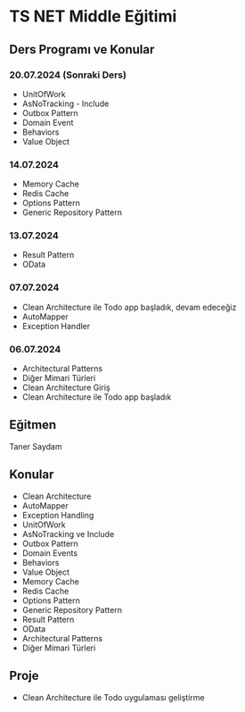 # TS NET Middle Eğitimi

## Ders Programı ve Konular

### 20.07.2024 (Sonraki Ders)
- UnitOfWork
- AsNoTracking - Include
- Outbox Pattern
- Domain Event
- Behaviors
- Value Object

### 14.07.2024
- Memory Cache
- Redis Cache
- Options Pattern
- Generic Repository Pattern

### 13.07.2024
- Result Pattern
- OData

### 07.07.2024
- Clean Architecture ile Todo app başladık, devam edeceğiz
- AutoMapper
- Exception Handler

### 06.07.2024
- Architectural Patterns
- Diğer Mimari Türleri
- Clean Architecture Giriş
- Clean Architecture ile Todo app başladık

## Eğitmen
Taner Saydam

## Konular
- Clean Architecture
- AutoMapper
- Exception Handling
- UnitOfWork
- AsNoTracking ve Include
- Outbox Pattern
- Domain Events
- Behaviors
- Value Object
- Memory Cache
- Redis Cache
- Options Pattern
- Generic Repository Pattern
- Result Pattern
- OData
- Architectural Patterns
- Diğer Mimari Türleri

## Proje
- Clean Architecture ile Todo uygulaması geliştirme

